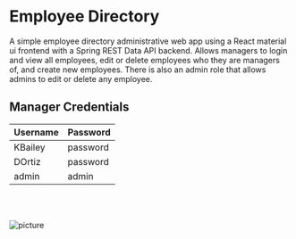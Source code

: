 # Employee Directory #

A simple employee directory administrative web app using a React material ui frontend with a Spring REST Data API backend.
Allows managers to login and view all employees, edit or delete employees who they are managers of, and create new employees.
There is also an admin role that allows admins to edit or delete any employee.

## Manager Credentials ##
Username  | Password
------------- | -------------
KBailey  | password
DOrtiz  | password
admin | admin

<br>
<br>

![picture](https://imgur.com/OjA74g5.png)
